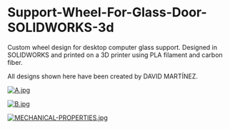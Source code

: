 # Support-Wheel-For-Glass-Door-SOLIDWORKS-3d
Custom wheel design for desktop computer glass support. Designed in SOLIDWORKS and printed on a 3D printer using PLA filament and carbon fiber.

All designs shown here have been created by DAVID MARTÍNEZ.


[![A.jpg](https://i.postimg.cc/TwMQVvzW/A.jpg)](https://postimg.cc/HJzQmRsp)


[![B.jpg](https://i.postimg.cc/xdxNQvRj/B.jpg)](https://postimg.cc/rd4wCt37)


[![MECHANICAL-PROPERTIES.jpg](https://i.postimg.cc/Z50hg6Cx/MECHANICAL-PROPERTIES.jpg)](https://postimg.cc/HrGK8c0r)
